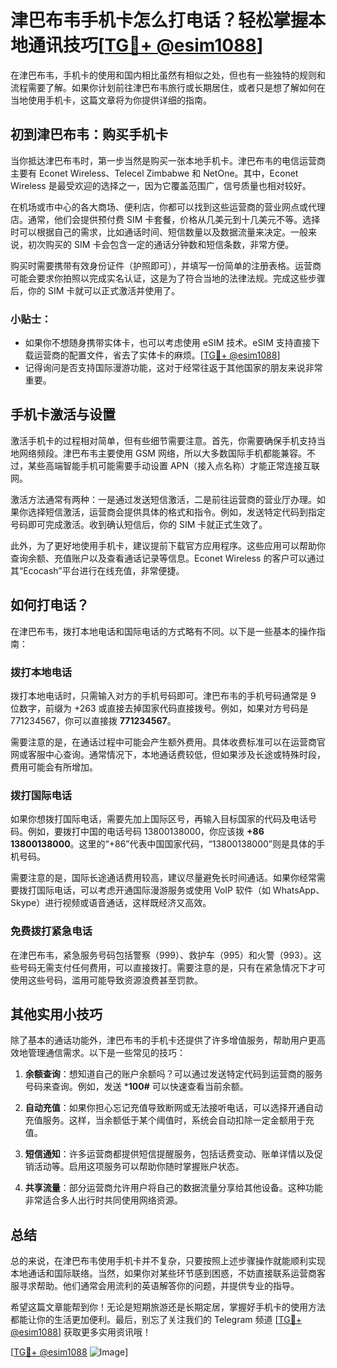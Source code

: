 # 津巴布韦手机卡怎么打电话？轻松掌握本地通讯技巧[[TG💪+ @esim1088](https://t.me/s/esim1088)]

在津巴布韦，手机卡的使用和国内相比虽然有相似之处，但也有一些独特的规则和流程需要了解。如果你计划前往津巴布韦旅行或长期居住，或者只是想了解如何在当地使用手机卡，这篇文章将为你提供详细的指南。

## 初到津巴布韦：购买手机卡

当你抵达津巴布韦时，第一步当然是购买一张本地手机卡。津巴布韦的电信运营商主要有 Econet Wireless、Telecel Zimbabwe 和 NetOne。其中，Econet Wireless 是最受欢迎的选择之一，因为它覆盖范围广，信号质量也相对较好。

在机场或市中心的各大商场、便利店，你都可以找到这些运营商的营业网点或代理店。通常，他们会提供预付费 SIM 卡套餐，价格从几美元到十几美元不等。选择时可以根据自己的需求，比如通话时间、短信数量以及数据流量来决定。一般来说，初次购买的 SIM 卡会包含一定的通话分钟数和短信条数，非常方便。

购买时需要携带有效身份证件（护照即可），并填写一份简单的注册表格。运营商可能会要求你拍照以完成实名认证，这是为了符合当地的法律法规。完成这些步骤后，你的 SIM 卡就可以正式激活并使用了。

### 小贴士：
- 如果你不想随身携带实体卡，也可以考虑使用 eSIM 技术。eSIM 支持直接下载运营商的配置文件，省去了实体卡的麻烦。[[TG💪+ @esim1088](https://t.me/s/esim1088)]
- 记得询问是否支持国际漫游功能，这对于经常往返于其他国家的朋友来说非常重要。

## 手机卡激活与设置

激活手机卡的过程相对简单，但有些细节需要注意。首先，你需要确保手机支持当地网络频段。津巴布韦主要使用 GSM 网络，所以大多数国际手机都能兼容。不过，某些高端智能手机可能需要手动设置 APN（接入点名称）才能正常连接互联网。

激活方法通常有两种：一是通过发送短信激活，二是前往运营商的营业厅办理。如果你选择短信激活，运营商会提供具体的格式和指令。例如，发送特定代码到指定号码即可完成激活。收到确认短信后，你的 SIM 卡就正式生效了。

此外，为了更好地使用手机卡，建议提前下载官方应用程序。这些应用可以帮助你查询余额、充值账户以及查看通话记录等信息。Econet Wireless 的客户可以通过其“Ecocash”平台进行在线充值，非常便捷。

## 如何打电话？

在津巴布韦，拨打本地电话和国际电话的方式略有不同。以下是一些基本的操作指南：

### 拨打本地电话

拨打本地电话时，只需输入对方的手机号码即可。津巴布韦的手机号码通常是 9 位数字，前缀为 +263 或直接去掉国家代码直接拨号。例如，如果对方号码是 771234567，你可以直接拨 **771234567**。

需要注意的是，在通话过程中可能会产生额外费用。具体收费标准可以在运营商官网或客服中心查询。通常情况下，本地通话费较低，但如果涉及长途或特殊时段，费用可能会有所增加。

### 拨打国际电话

如果你想拨打国际电话，需要先加上国际区号，再输入目标国家的代码及电话号码。例如，要拨打中国的电话号码 13800138000，你应该拨 **+86 13800138000**。这里的“+86”代表中国国家代码，“13800138000”则是具体的手机号码。

需要注意的是，国际长途通话费用较高，建议尽量避免长时间通话。如果你经常需要拨打国际电话，可以考虑开通国际漫游服务或使用 VoIP 软件（如 WhatsApp、Skype）进行视频或语音通话，这样既经济又高效。

### 免费拨打紧急电话

在津巴布韦，紧急服务号码包括警察（999）、救护车（995）和火警（993）。这些号码无需支付任何费用，可以直接拨打。需要注意的是，只有在紧急情况下才可使用这些号码，滥用可能导致资源浪费甚至罚款。

## 其他实用小技巧

除了基本的通话功能外，津巴布韦的手机卡还提供了许多增值服务，帮助用户更高效地管理通信需求。以下是一些常见的技巧：

1. **余额查询**：想知道自己的账户余额吗？可以通过发送特定代码到运营商的服务号码来查询。例如，发送 ***100#** 可以快速查看当前余额。
   
2. **自动充值**：如果你担心忘记充值导致断网或无法接听电话，可以选择开通自动充值服务。这样，当余额低于某个阈值时，系统会自动扣除一定金额用于充值。

3. **短信通知**：许多运营商都提供短信提醒服务，包括话费变动、账单详情以及促销活动等。启用这项服务可以帮助你随时掌握账户状态。

4. **共享流量**：部分运营商允许用户将自己的数据流量分享给其他设备。这种功能非常适合多人出行时共同使用网络资源。

## 总结

总的来说，在津巴布韦使用手机卡并不复杂，只要按照上述步骤操作就能顺利实现本地通话和国际联络。当然，如果你对某些环节感到困惑，不妨直接联系运营商客服寻求帮助。他们通常会用流利的英语解答你的问题，并提供专业的指导。

希望这篇文章能帮到你！无论是短期旅游还是长期定居，掌握好手机卡的使用方法都能让你的生活更加便利。最后，别忘了关注我们的 Telegram 频道 [[TG💪+ @esim1088](https://t.me/s/esim1088)] 获取更多实用资讯哦！

[[TG💪+ @esim1088](https://t.me/s/esim1088) ![Image](https://i.postimg.cc/4NQfJmqS/Snipaste-2025-05-13-00-14-12.png)]